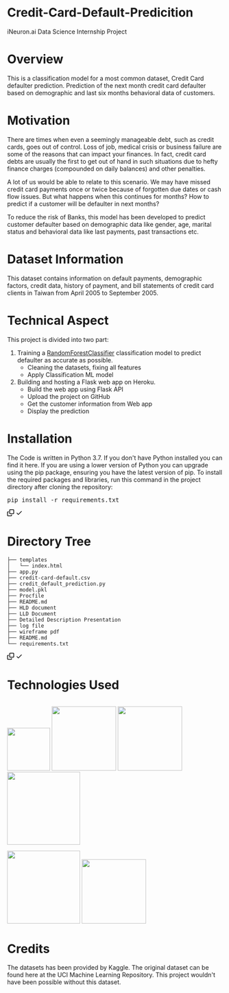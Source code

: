 # Credit-Card-Default-Predicition

iNeuron.ai Data Science Internship Project


# Overview
This is a classification model for a most common dataset, Credit Card defaulter prediction. Prediction of the next month credit card defaulter based on demographic and last six months behavioral data of customers.

# Motivation
There are times when even a seemingly manageable debt, such as credit cards, goes out of control. Loss of job, medical crisis or business failure are some of the reasons that can impact your finances. In fact, credit card debts are usually the first to get out of hand in such situations due to hefty finance charges (compounded on daily balances) and other penalties.

A lot of us would be able to relate to this scenario. We may have missed credit card payments once or twice because of forgotten due dates or cash flow issues. But what happens when this continues for months? How to predict if a customer will be defaulter in next months?

To reduce the risk of Banks, this model has been developed to predict customer defaulter based on demographic data like gender, age, marital status and behavioral data like last payments, past transactions etc.

# Dataset Information
This dataset contains information on default payments, demographic factors, credit data, history of payment, and bill statements of credit card clients in Taiwan from April 2005 to September 2005.

# Technical Aspect
This project is divided into two part:
<ol dir="auto">
<li>Training a <a href="https://scikit-learn.org/stable/modules/generated/sklearn.ensemble.RandomForestClassifier.html" rel="nofollow">RandomForestClassifier</a> classification model to predict defaulter as accurate as possible.
<ul dir="auto">
<li>Cleaning the datasets, fixing all features</li>
<li>Apply Classification ML model</li>
</ul>
</li>
<li>Building and hosting a Flask web app on Heroku.
<ul dir="auto">
<li>Build the web app using Flask API</li>
<li>Upload the project on GitHub</li>
<li>Get the customer information from Web app</li>
<li>Display the prediction</li>
</ul>
</li>
</ol>

# Installation

The Code is written in Python 3.7. If you don't have Python installed you can find it here. If you are using a lower version of Python you can upgrade using the pip package, ensuring you have the latest version of pip. To install the required packages and libraries, run this command in the project directory after cloning the repository:

<div class="highlight highlight-source-shell notranslate position-relative overflow-auto"><pre>pip install -r requirements.txt</pre><div class="zeroclipboard-container position-absolute right-0 top-0">
    <clipboard-copy aria-label="Copy" class="ClipboardButton btn js-clipboard-copy m-2 p-0 tooltipped-no-delay" data-copy-feedback="Copied!" data-tooltip-direction="w" value="pip install -r requirements.txt" tabindex="0" role="button">
      <svg aria-hidden="true" height="16" viewBox="0 0 16 16" version="1.1" width="16" data-view-component="true" class="octicon octicon-copy js-clipboard-copy-icon m-2">
    <path fill-rule="evenodd" d="M0 6.75C0 5.784.784 5 1.75 5h1.5a.75.75 0 010 1.5h-1.5a.25.25 0 00-.25.25v7.5c0 .138.112.25.25.25h7.5a.25.25 0 00.25-.25v-1.5a.75.75 0 011.5 0v1.5A1.75 1.75 0 019.25 16h-7.5A1.75 1.75 0 010 14.25v-7.5z"></path><path fill-rule="evenodd" d="M5 1.75C5 .784 5.784 0 6.75 0h7.5C15.216 0 16 .784 16 1.75v7.5A1.75 1.75 0 0114.25 11h-7.5A1.75 1.75 0 015 9.25v-7.5zm1.75-.25a.25.25 0 00-.25.25v7.5c0 .138.112.25.25.25h7.5a.25.25 0 00.25-.25v-7.5a.25.25 0 00-.25-.25h-7.5z"></path>
</svg>
      <svg aria-hidden="true" height="16" viewBox="0 0 16 16" version="1.1" width="16" data-view-component="true" class="octicon octicon-check js-clipboard-check-icon color-fg-success d-none m-2">
    <path fill-rule="evenodd" d="M13.78 4.22a.75.75 0 010 1.06l-7.25 7.25a.75.75 0 01-1.06 0L2.22 9.28a.75.75 0 011.06-1.06L6 10.94l6.72-6.72a.75.75 0 011.06 0z"></path>
</svg>
    </clipboard-copy>
  </div></div>
  
  
  
  # Directory Tree
  
  <div class="snippet-clipboard-content notranslate position-relative overflow-auto"><pre class="notranslate"><code>├── templates 
│&nbsp;&nbsp; └── index.html
├── app.py
├── credit-card-default.csv
├── credit_default_prediction.py
├── model.pkl
├── Procfile
├── README.md
├── HLD document
├── LLD Document
├── Detailed Description Presentation
├── log file
├── wireframe pdf
├── README.md
└── requirements.txt
</code></pre><div class="zeroclipboard-container position-absolute right-0 top-0">
    <clipboard-copy aria-label="Copy" class="ClipboardButton btn js-clipboard-copy m-2 p-0 tooltipped-no-delay" data-copy-feedback="Copied!" data-tooltip-direction="w" value="├── templates 
│&nbsp;&nbsp; └── index.html
├── app.py
├── credit-card-default.csv
├── credit_default_prediction.py
├── model.pkl
├── Procfile
├── README.md
├── HLD document
├── LLD Document
├── Detailed Description Presentation
├── log file
├── wireframe pdf
├── README.md
└── requirements.txt" tabindex="0" role="button">
      <svg aria-hidden="true" height="16" viewBox="0 0 16 16" version="1.1" width="16" data-view-component="true" class="octicon octicon-copy js-clipboard-copy-icon m-2">
    <path fill-rule="evenodd" d="M0 6.75C0 5.784.784 5 1.75 5h1.5a.75.75 0 010 1.5h-1.5a.25.25 0 00-.25.25v7.5c0 .138.112.25.25.25h7.5a.25.25 0 00.25-.25v-1.5a.75.75 0 011.5 0v1.5A1.75 1.75 0 019.25 16h-7.5A1.75 1.75 0 010 14.25v-7.5z"></path><path fill-rule="evenodd" d="M5 1.75C5 .784 5.784 0 6.75 0h7.5C15.216 0 16 .784 16 1.75v7.5A1.75 1.75 0 0114.25 11h-7.5A1.75 1.75 0 015 9.25v-7.5zm1.75-.25a.25.25 0 00-.25.25v7.5c0 .138.112.25.25.25h7.5a.25.25 0 00.25-.25v-7.5a.25.25 0 00-.25-.25h-7.5z"></path>
</svg>
      <svg aria-hidden="true" height="16" viewBox="0 0 16 16" version="1.1" width="16" data-view-component="true" class="octicon octicon-check js-clipboard-check-icon color-fg-success d-none m-2">
    <path fill-rule="evenodd" d="M13.78 4.22a.75.75 0 010 1.06l-7.25 7.25a.75.75 0 01-1.06 0L2.22 9.28a.75.75 0 011.06-1.06L6 10.94l6.72-6.72a.75.75 0 011.06 0z"></path>
</svg>
    </clipboard-copy>
  </div></div>

# Technologies Used

<p dir="auto"><a target="_blank" rel="noopener noreferrer" href="https://camo.githubusercontent.com/3cdf9577401a2c7dceac655bbd37fb2f3ee273a457bf1f2169c602fb80ca56f8/68747470733a2f2f666f7274686562616467652e636f6d2f696d616765732f6261646765732f6d6164652d776974682d707974686f6e2e737667"><img src="https://camo.githubusercontent.com/3cdf9577401a2c7dceac655bbd37fb2f3ee273a457bf1f2169c602fb80ca56f8/68747470733a2f2f666f7274686562616467652e636f6d2f696d616765732f6261646765732f6d6164652d776974682d707974686f6e2e737667" alt="" data-canonical-src="https://forthebadge.com/images/badges/made-with-python.svg" style="max-width: 100%;"></a></p>

<p dir="auto"><a href="https://numpy.org" rel="nofollow"><img src="https://camo.githubusercontent.com/c87d43dedad06f0c31855c1bc9f08a0e8b09e6f8998fecd1c051dc9ae51d75ac/68747470733a2f2f6e756d70792e6f72672f696d616765732f6c6f676f732f6e756d70792e737667" width="100" data-canonical-src="https://numpy.org/images/logos/numpy.svg" style="max-width: 100%;"></a>    <a href="https://pandas.pydata.org" rel="nofollow"><img src="https://camo.githubusercontent.com/7eb4beb24552e618fbdf738058c67fa29e50ecbcb628f77f503d73cd8a8c7db0/68747470733a2f2f75706c6f61642e77696b696d656469612e6f72672f77696b6970656469612f636f6d6d6f6e732f7468756d622f652f65642f50616e6461735f6c6f676f2e7376672f34353070782d50616e6461735f6c6f676f2e7376672e706e67" width="150" data-canonical-src="https://upload.wikimedia.org/wikipedia/commons/thumb/e/ed/Pandas_logo.svg/450px-Pandas_logo.svg.png" style="max-width: 100%;"></a>    <a href="https://scikit-learn.org/stable" rel="nofollow"><img src="https://camo.githubusercontent.com/1d558c40dabf9c6ba6000aee6bf0831cbae21ee825097a26049f98757ba071fb/68747470733a2f2f7363696b69742d6c6561726e2e6f72672f737461626c652f5f7374617469632f7363696b69742d6c6561726e2d6c6f676f2d736d616c6c2e706e67" width="150" data-canonical-src="https://scikit-learn.org/stable/_static/scikit-learn-logo-small.png" style="max-width: 100%;"></a>   <a href="https://www.statsmodels.org" rel="nofollow"><img src="https://camo.githubusercontent.com/95f5613d9114673f0aef5195d9f732373692b1f3068978a1f93646d463928c00/68747470733a2f2f7777772e73746174736d6f64656c732e6f72672f737461626c652f5f696d616765732f73746174736d6f64656c732d6c6f676f2d76322d686f72697a6f6e74616c2e737667" width="170" data-canonical-src="https://www.statsmodels.org/stable/_images/statsmodels-logo-v2-horizontal.svg" style="max-width: 100%;"></a></p>

<p dir="auto"><a href="https://matplotlib.org" rel="nofollow"><img src="https://camo.githubusercontent.com/1b50dc4a1670e8748da0063c0728673f060eef77798141c326e55550ad7e1aea/68747470733a2f2f6d6174706c6f746c69622e6f72672f5f7374617469632f6c6f676f325f636f6d707265737365642e737667" width="170" data-canonical-src="https://matplotlib.org/_static/logo2_compressed.svg" style="max-width: 100%;"></a>      <a href="https://seaborn.pydata.org" rel="nofollow"><img src="https://camo.githubusercontent.com/bb7c2b8c732065da2b9d6cee6266ae2e07fb1188921e551948517bcb9e14503a/68747470733a2f2f736561626f726e2e7079646174612e6f72672f5f7374617469632f6c6f676f2d776964652d6c6967687462672e737667" width="150" data-canonical-src="https://seaborn.pydata.org/_static/logo-wide-lightbg.svg" style="max-width: 100%;"></a></p>

# Credits
The datasets has been provided by Kaggle. The original dataset can be found here at the UCI Machine Learning Repository. This project wouldn't have been possible without this dataset.
